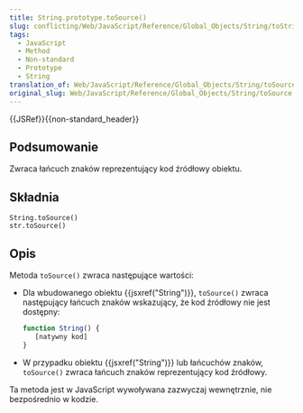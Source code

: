 ```yaml
---
title: String.prototype.toSource()
slug: conflicting/Web/JavaScript/Reference/Global_Objects/String/toString
tags:
  - JavaScript
  - Method
  - Non-standard
  - Prototype
  - String
translation_of: Web/JavaScript/Reference/Global_Objects/String/toSource
original_slug: Web/JavaScript/Reference/Global_Objects/String/toSource
---
```

{{JSRef}}{{non-standard_header}}

## Podsumowanie

Zwraca łańcuch znaków reprezentujący kod źródłowy obiektu.

## Składnia

    String.toSource()
    str.toSource()

## Opis

Metoda `toSource()` zwraca następujące wartości:

- Dla wbudowanego obiektu {{jsxref("String")}}, `toSource()` zwraca następujący łańcuch znaków wskazujący, że kod źródłowy nie jest dostępny:

  ```js
  function String() {
     [natywny kod]
  }
  ```

- W przypadku obiektu {{jsxref("String")}} lub łańcuchów znaków, `toSource()` zwraca łańcuch znaków reprezentujący kod źródłowy.

Ta metoda jest w JavaScript wywoływana zazwyczaj wewnętrznie, nie bezpośrednio w kodzie.
